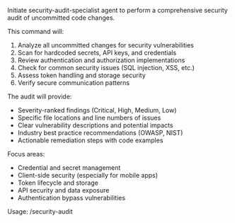 Initiate security-audit-specialist agent to perform a comprehensive security audit of uncommitted code changes.

This command will:
1. Analyze all uncommitted changes for security vulnerabilities
2. Scan for hardcoded secrets, API keys, and credentials
3. Review authentication and authorization implementations
4. Check for common security issues (SQL injection, XSS, etc.)
5. Assess token handling and storage security
6. Verify secure communication patterns

The audit will provide:
- Severity-ranked findings (Critical, High, Medium, Low)
- Specific file locations and line numbers of issues
- Clear vulnerability descriptions and potential impacts
- Industry best practice recommendations (OWASP, NIST)
- Actionable remediation steps with code examples

Focus areas:
- Credential and secret management
- Client-side security (especially for mobile apps)
- Token lifecycle and storage
- API security and data exposure
- Authentication bypass vulnerabilities

Usage: /security-audit